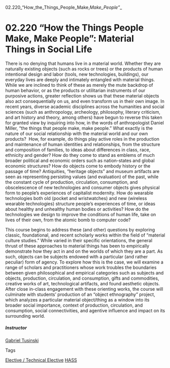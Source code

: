 02.220_“How_the_Things_People_Make,_Make_People”__



02.220 “How the Things People Make, Make People”: Material Things in Social Life
================================================================================

There is no denying that humans live in a material world. Whether they are naturally existing objects (such as rocks or trees) or the products of human intentional design and labor (tools, new technologies, buildings), our everyday lives are deeply and intimately entangled with material things. While we are inclined to think of these as merely the mute backdrop of human behavior, or as the products or utilitarian instruments of our purposive actions, greater reflection shows us that these material objects also act consequentially on us, and even transform us in their own image. In recent years, diverse academic disciplines across the humanities and social sciences (such as anthropology, archeology, philosophy, literary criticism, and art history and theory, among others) have begun to reverse this taken for granted view by inquiring into how, in the words of anthropologist Daniel Miller, “the things that people make, make people.” What exactly is the nature of our social relationship with the material world and our own products?  How, for example, do things play active roles in the production and maintenance of human identities and relationships, from the structure and composition of families, to ideas about differences in class, race, ethnicity and gender? How do they come to stand as emblems of much broader political and economic orders such as nation-states and global economic structures? How do objects come to embody history or the passage of time? Antiquities, “heritage objects” and museum artifacts are seen as representing persisting values (and evaluation) of the past, while the constant cycle of production, circulation, consumption, and obscelescence of new technologies and consumer objects gives physical form to people’s experiences of capitalist modernity. How do wearable technologies both old (pocket and wristwatches) and new (wireless wearable technologies) structure people’s experiences of time, or ideas about healthy and unhealthy human bodies or activities? How do the technologies we design to improve the conditions of human life, take on lives of their own, from the atomic bomb to computer code?

This course begins to address these (and other) questions by exploring classic, foundational, and recent scholarly works within the field of “material culture studies.” While varied in their specific orientations, the general thrust of these approaches to material things has been to empirically demonstrate how they act in and on the worlds of which they are a part. As such, objects can be subjects endowed with a particular (and rather peculiar) form of agency. To explore how this is the case, we will examine a range of scholars and practitioners whose work troubles the boundaries between given philosophical and empirical categories such as subjects and objects, production, circulation, and consumption, gifts and commodities, creative works of art, technological artifacts, and found aesthetic objects. After close in-class engagement with these orienting works, the course will culminate with students’ production of an “object ethnography” project, which analyzes a particular material object/thing as a window into its broader social importance, context of production, circulation, and consumption, social connectivities, and agentive influence and impact on its surrounding world.

##### **Instructor**

[Gabriel Tusinski](https://hass.sutd.edu.sg/faculty/gabriel-tusinski/)

Tags

[Elective / Technical Elective](/education/undergraduate/courses/?course-type=853)
[HASS](/education/undergraduate/courses/?pillar-cluster=56)


